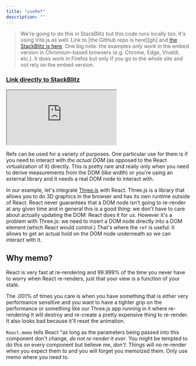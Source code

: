 ```yaml
---
title: "useRef"
description: ""
---
```


> We're going to do this in StackBlitz but this code runs locally too. It's using Vite.js as well. Link to [the GitHub repo is here][gh] and [the StackBlitz is here][sb]. One big note: the examples _only work_ in the embed version in Chromium-based browsers (e.g. Chrome, Edge, Vivaldi, etc.). It does work in Firefox but only if you go to the whole site and not rely on the embed version.

### [Link directly to StackBlitz][ref]

<iframe src="https://stackblitz.com/edit/ir5?embed=1&view=both&file=src/routes/UseRef.jsx&hideExplorer=1&initialPath=/useRef"></iframe>

Refs can be used for a variety of purposes. One particular use for them is if you need to interact with _the actual DOM_ (as opposed to the React virtualization of it) directly. This is pretty rare and really only when you need to derive measurements from the DOM (like width) or you're using an external library and it needs a real DOM node to interact with.

In our example, let's integrate [Three.js][three] with React. Three.js is a library that allows you to do 3D graphics in the browser and has its own runtime outside of React. React never guarantees that a DOM node isn't going to re-render at any given time and in general this is a good thing: we don't have to care about actually updating the DOM: React does it for us. However it's a problem with Three.js: we need to insert a DOM node directly into a DOM element (which React would control.) That's where the `ref` is useful: it allows to get an actual hold on the DOM node underneath so we can interact with it.

## Why memo?

React is very fast at re-rendering and 99.999% of the time you never have to worry when React re-renders, just that your view is a function of your state.

The .001% of times you care is when you have something that is either very performance sensitive and you want to have a tighter grip on the performance or something like our Three.js app running in it where re-rendering it will destroy and re-create a pretty expensive thing to re-render. It also looks bad because it'll reset the animation.

`React.memo` tells React "as long as the parameters being passed into this component don't change, _do not re-render it ever_. You might be tempted to do this on every component but believe me, _don't_. Things will no re-render when you expect them to and you will forget you memoized them. Only use memo where you need to.

[three]: https://threejs.org/
[sb]: https://stackblitz.com/edit/ir5
[ref]: https://stackblitz.com/edit/ir5?&view=both&file=src/routes/UseRef.jsx&hideExplorer=1&initialPath=/useRef
